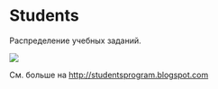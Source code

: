# Students

Распределение учебных заданий.

![](https://1.bp.blogspot.com/-NjcCfRgw1t4/WcEE6fvvMrI/AAAAAAABU6U/e02O3MXJWPQDsNPSZpvYzXP4h1n4DRO1wCLcBGAs/s1600/screenshot.png)

См. больше на http://studentsprogram.blogspot.com
